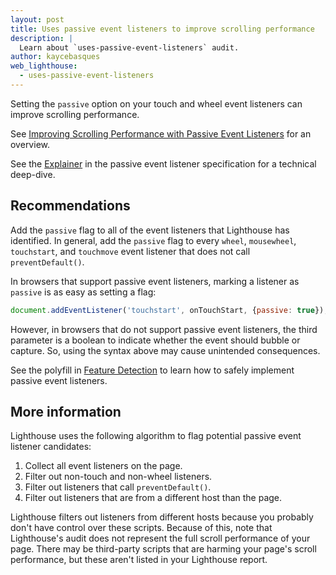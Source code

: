 ```yaml
---
layout: post
title: Uses passive event listeners to improve scrolling performance
description: |
  Learn about `uses-passive-event-listeners` audit.
author: kaycebasques
web_lighthouse:
  - uses-passive-event-listeners
---
```


Setting the `passive` option on your touch and wheel event listeners can
improve scrolling performance.

See [Improving Scrolling Performance with Passive Event Listeners](https://developers.google.com/web/updates/2016/06/passive-event-listeners) for
an overview.

See the [Explainer](https://github.com/WICG/EventListenerOptions/blob/gh-pages/explainer.md) in the passive event listener specification
for a technical deep-dive.

## Recommendations

Add the `passive` flag to all of the event listeners that Lighthouse
has identified. In general, add the `passive` flag to every `wheel`,
`mousewheel`, `touchstart`, and `touchmove` event listener that does not
call `preventDefault()`.

In browsers that support passive event listeners, marking a listener as
`passive` is as easy as setting a flag:

```js
document.addEventListener('touchstart', onTouchStart, {passive: true});
```

However, in browsers that do not support passive event listeners, the third
parameter is a boolean to indicate whether the event should bubble or capture.
So, using the syntax above may cause unintended consequences.

See the polyfill in [Feature Detection](https://github.com/WICG/EventListenerOptions/blob/gh-pages/explainer.md#feature-detection) to learn how to safely
implement passive event listeners.

## More information

Lighthouse uses the following algorithm to flag potential passive event
listener candidates:

1. Collect all event listeners on the page.
2. Filter out non-touch and non-wheel listeners.
3. Filter out listeners that call `preventDefault()`.
4. Filter out listeners that are from a different host than the page.

Lighthouse filters out listeners from different hosts because you probably
don't have control over these scripts. Because of this, note that Lighthouse's
audit does not represent the full scroll performance of your page. There
may be third-party scripts that are harming your page's scroll performance,
but these aren't listed in your Lighthouse report.
